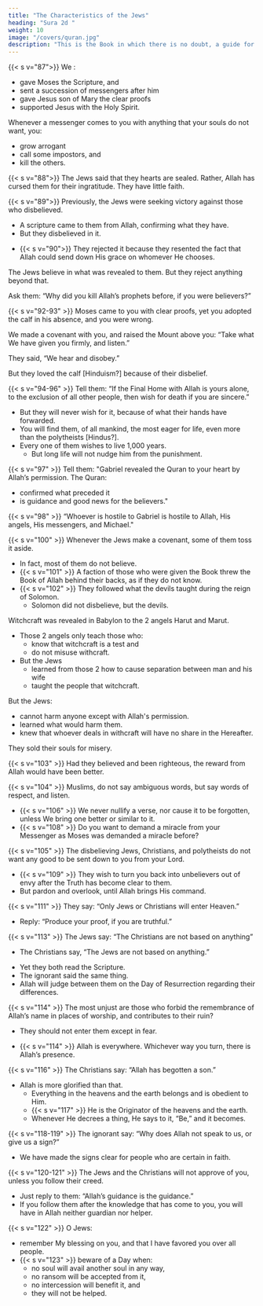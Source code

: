 ```yaml
---
title: "The Characteristics of the Jews"
heading: "Sura 2d "
weight: 10
image: "/covers/quran.jpg"
description: "This is the Book in which there is no doubt, a guide for the righteous."
---
```



{{< s v="87">}} We :
- gave Moses the Scripture, and
- sent a succession of messengers after him
- gave Jesus son of Mary the clear proofs
- supported Jesus with the Holy Spirit. 

Whenever a messenger comes to you with anything that your souls do not want, you:
- grow arrogant
- call some impostors, and
- kill the others.

{{< s v="88">}} The Jews said that they hearts are sealed. Rather, Allah has cursed them for their ingratitude. They have little faith.

{{< s v="89">}} Previously, the Jews were seeking victory against those who disbelieved. 
- A scripture came to them from Allah, confirming what they have.
- But <!-- when there came to them what they recognized, --> they disbelieved in it. 
<!-- So Allah’s curse is upon the disbelievers. -->
- {{< s v="90">}} They rejected it because they resented the fact that Allah could send down His grace on whomever He chooses. 
<!-- 90. Miserable is what they sold their souls for—rejecting what Allah has revealed, out of  -->

<!-- Thus they incurred wrath upon wrath. And there is a demeaning punishment for the disbelievers. -->
<!-- And when it is said to them, “Believe in what Allah has revealed,” --> 

The Jews believe in what was revealed to them. But they reject anything beyond that. <!-- , although it is the truth which confirms what they have.  -->

Ask them: “Why did you kill Allah’s prophets before, if you were believers?”

{{< s v="92-93" >}} Moses came to you with clear proofs, yet you adopted the calf in his absence, and you were wrong.

We made a covenant with you, and raised the Mount above you: “Take what We have given you firmly, and listen.” 

They said, “We hear and disobey.” 

But they loved the calf [Hinduism?] because of their disbelief. 

<!-- Say: “Wretched is what your faith commands you to do, if you are believers.” -->


{{< s v="94-96" >}} Tell them: “If the Final Home with Allah is yours alone, to the exclusion of all other people, then wish for death if you are sincere.”
- But they will never wish for it, because of what their hands have forwarded. 
- You will find them, of all mankind, the most eager for life, even more than the polytheists [Hindus?]. 
- Every one of them wishes to live 1,000 years. 
  - But long life will not nudge him from the punishment.


{{< s v="97" >}} Tell them: "Gabriel revealed the Quran to your heart by Allah’s permission. The Quran:
- confirmed what preceded it
- is guidance and good news for the believers."

{{< s v="98" >}} “Whoever is hostile to Gabriel is hostile to Allah, His angels, His messengers, and Michael."

<!-- 99. We have revealed to you clear signs, and none rejects them except the sinners. -->

{{< s v="100" >}} Whenever the Jews make a covenant, some of them toss it aside. 
- In fact, most of them do not believe.
- {{< s v="101" >}} <!-- And when there came to them a messenger from Allah, confirming what they had, --> A faction of those who were given the Book threw the Book of Allah behind their backs, as if they do not know.
- {{< s v="102" >}} They followed what the devils taught during the reign of Solomon. 
  - Solomon did not disbelieve, but the devils. 

Witchcraft was revealed in Babylon to the 2 angels Harut and Marut.
- Those 2 angels only teach those who:
  - know that witchcraft is a test and
  - do not misuse withcraft.
- But the Jews 
  - learned from those 2 how to cause separation between man and his wife
  - taught the people that witchcraft.

But the Jews:
- cannot harm anyone except with Allah's permission. 
- learned what would harm them.
- knew that whoever deals in withcraft will have no share in the Hereafter. 

They sold their souls for misery. 

{{< s v="103" >}} Had they believed and been righteous, the reward from Allah would have been better.

{{< s v="104" >}} Muslims, do not say ambiguous words, but say words of respect, and listen.
- {{< s v="106" >}} We never nullify a verse, nor cause it to be forgotten, unless We bring one better or similar to it.
- {{< s v="108" >}} Do you want to demand a miracle from your Messenger as Moses was demanded a miracle before? 

{{< s v="105" >}} The disbelieving Jews, Christians, and polytheists do not want any good to be sent down to you from your Lord.
<!-- Whoever exchanges faith for disbelief has strayed from the right path. -->
- {{< s v="109" >}} They wish to turn you back into unbelievers out of envy after the Truth has become clear to them. 
- But pardon and overlook, until Allah brings His command.

<!-- 110. And perform the prayer, and give alms. 
Whatever good you forward for yourselves, you will find it with Allah. Allah is Seeing of everything you do. -->

{{< s v="111" >}} They say: “Only Jews or Christians will enter Heaven.” 
- Reply: “Produce your proof, if you are truthful.”

{{< s v="113" >}} The Jews say: “The Christians are not based on anything”
- The Christians say, “The Jews are not based on anything.” 
<!-- 112. Anyone who submits himself to Allah, and does good, will have his reward with his Lord.  -->
- Yet they both read the Scripture. 
- The ignorant said the same thing. 
- Allah will judge between them on the Day of Resurrection regarding their differences.

{{< s v="114" >}} The most unjust are those who forbid the remembrance of Allah’s name in places of worship, and contributes to their ruin? 
- They should not enter them except in fear. 
<!-- For them is disgrace in this world, and for them
is a terrible punishment in the Hereafter.
 -->
- {{< s v="114" >}} Allah is everywhere. Whichever way you turn, there is Allah’s presence. 

{{< s v="116" >}} The Christians say: “Allah has begotten a son.” 
- Allah is more glorified than that. 
  - Everything in the heavens and the earth belongs and is obedient to Him.
  - {{< s v="117" >}} He is the Originator of the heavens and the earth. 
  - Whenever He decrees a thing, He says to it, “Be,” and it becomes.

{{< s v="118-119" >}} The ignorant say: “Why does Allah not speak to us, or give us a sign?” 
- We have made the signs clear for people who are certain in faith.
<!-- Thus said those who were before them. Their hearts are alike.  -->

{{< s v="120-121" >}}  <!-- We have sent you with the truth—bringing good news, and giving warnings. You will
not be questioned about the inmates of Hell. --> The Jews and the Christians will not approve of you, unless you follow their creed.
- Just reply to them: “Allah’s guidance is the guidance.”
- If you follow them after the knowledge that has come to you, you will have in Allah neither guardian nor helper.

<!-- {{< s v="121" >}} Those to whom We have given the Scripture follow it, as it ought to be followed--these believe in it. But as for those who reject
it—these are the losers. -->

{{< s v="122" >}} O Jews:
- remember My blessing on you, and that I have favored you over all people.
- {{< s v="123" >}} beware of a Day when:
  - no soul will avail another soul in any way,
  - no ransom will be accepted from it,
  - no intercession will benefit it, and
  - they will not be helped.
